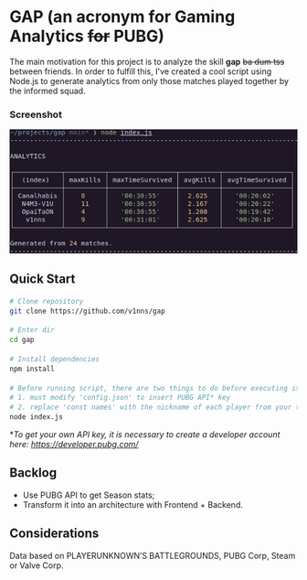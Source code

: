 # GAP (an acronym for Gaming Analytics ~~for~~ PUBG)

The main motivation for this project is to analyze the skill **gap** ~~ba dum
tss~~ between friends. In order to fulfill this, I've created a cool script
using Node.js to generate analytics from only those matches played together by
the informed squad.

### Screenshot

![](screenshot/gap.png?raw=true)

## Quick Start

```bash
# Clone repository
git clone https://github.com/v1nns/gap

# Enter dir
cd gap

# Install dependencies
npm install

# Before running script, there are two things to do before executing it:
# 1. must modify 'config.json' to insert PUBG API* key
# 2. replace 'const names' with the nickname of each player from your team
node index.js
```

**To get your own API key, it is necessary to create a developer account here:
https://developer.pubg.com/*

## Backlog

* Use PUBG API to get Season stats;
* Transform it into an architecture with Frontend + Backend.


## Considerations

Data based on PLAYERUNKNOWN’S BATTLEGROUNDS, PUBG Corp, Steam or Valve Corp.